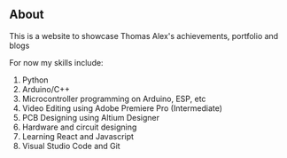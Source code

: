 ## About
This is a website to showcase Thomas Alex's achievements, portfolio and blogs

For now my skills include:
1. Python
2. Arduino/C++
3. Microcontroller programming on Arduino, ESP, etc
4. Video Editing using Adobe Premiere Pro (Intermediate)
5. PCB Designing using Altium Designer
6. Hardware and circuit designing
7. Learning React and Javascript
8. Visual Studio Code and Git
